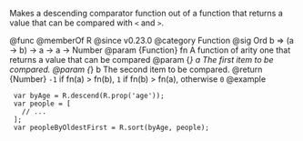 Makes a descending comparator function out of a function that returns a value
that can be compared with `<` and `>`.

@func
@memberOf R
@since v0.23.0
@category Function
@sig Ord b => (a -> b) -> a -> a -> Number
@param {Function} fn A function of arity one that returns a value that can be compared
@param {*} a The first item to be compared.
@param {*} b The second item to be compared.
@return {Number} `-1` if fn(a) > fn(b), `1` if fn(b) > fn(a), otherwise `0`
@example

     var byAge = R.descend(R.prop('age'));
     var people = [
       // ...
     ];
     var peopleByOldestFirst = R.sort(byAge, people);
